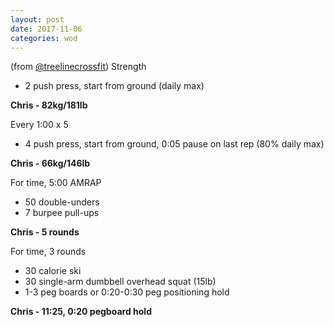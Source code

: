 ```yaml
---
layout: post
date: 2017-11-06
categories: wod
---
```


(from [@treelinecrossfit](http://www.treelinecrossfit.com)) Strength
- 2 push press, start from ground (daily max)

**Chris - <span>82kg/181lb</span>**

Every 1:00 x 5
- 4 push press, start from ground, 0:05 pause on last rep (80% daily max)

**Chris - <span>66kg/146lb</span>**

For time, 5:00 AMRAP
- 50 double-unders
- 7 burpee pull-ups

**Chris - <span>5 rounds</span>**

For time, 3 rounds
- 30 calorie ski
- 30 single-arm dumbbell overhead squat (15lb)
- 1-3 peg boards or 0:20-0:30 peg positioning hold

**Chris - <span>11:25, 0:20 pegboard hold</span>**
